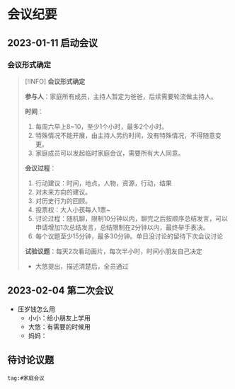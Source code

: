 # 会议纪要
## 2023-01-11 启动会议
### 会议形式确定
>[!INFO] **会议形式确定**
>
>**参与人**：家庭所有成员，主持人暂定为爸爸，后续需要轮流做主持人。
>
>**时间**：
>1. 每周六早上8~10，至少1个小时，最多2个小时。
>2. 特殊情况不能开展，由主持人另约时间，没有特殊情况，不得随意变更。
>3. 家庭成员可以发起临时家庭会议，需要所有大人同意。
>
>**会议过程**：
>1. 行动建议：时间，地点，人物，资源，行动，结果
>	1. 对未来方向的建议。
>	2. 对历史行为的回顾。
>2. 投票权：大人小孩每人1票~
>3. 讨论过程：随机聊，限制10分钟以内，聊完之后按顺序总结发言，可以申请增加1次总结发言，总结限制在2分钟以内，最终举手表决。
>4. 每个议题至少15分钟，最多30分钟。单日没讨论的留待下次会议讨论
>
>**试验议题**：每天2次看动画片，每次半小时，时间小朋友自己决定
>- 大悠提出，描述清楚后，全员通过
>

## 2023-02-04 第二次会议
- 压岁钱怎么用
	- 小小：给小朋友上学用
	- 大悠：有需要的时候用
	- 妈妈：

## 待讨论议题
```query
tag:#家庭会议
```



